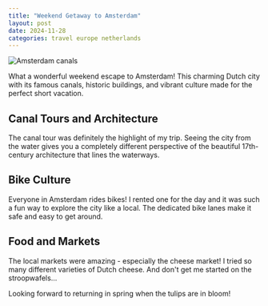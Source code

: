 ```yaml
---
title: "Weekend Getaway to Amsterdam"
layout: post
date: 2024-11-28
categories: travel europe netherlands
---
```


![Amsterdam canals](https://images.unsplash.com/photo-1534351590666-13e3e96b5017?w=800)

What a wonderful weekend escape to Amsterdam! This charming Dutch city with its famous canals, historic buildings, and vibrant culture made for the perfect short vacation.

## Canal Tours and Architecture

The canal tour was definitely the highlight of my trip. Seeing the city from the water gives you a completely different perspective of the beautiful 17th-century architecture that lines the waterways.

## Bike Culture

Everyone in Amsterdam rides bikes! I rented one for the day and it was such a fun way to explore the city like a local. The dedicated bike lanes make it safe and easy to get around.

## Food and Markets

The local markets were amazing - especially the cheese market! I tried so many different varieties of Dutch cheese. And don't get me started on the stroopwafels...

Looking forward to returning in spring when the tulips are in bloom!
